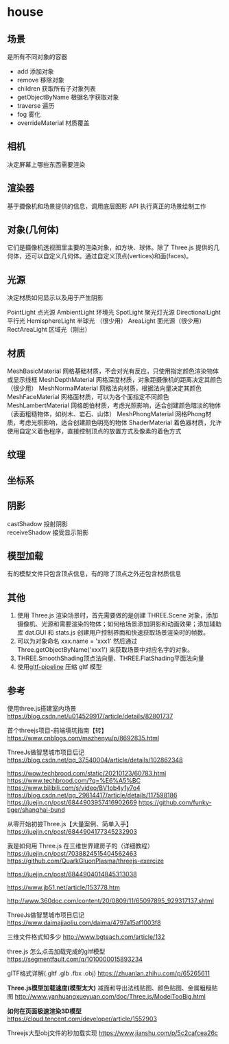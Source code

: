 # house

## 场景

是所有不同对象的容器

- add 添加对象
- remove 移除对象
- children 获取所有子对象列表
- getObjectByName 根据名字获取对象
- traverse 遍历
- fog 雾化
- overrideMaterial 材质覆盖

## 相机

决定屏幕上哪些东西需要渲染

## 渲染器

基于摄像机和场景提供的信息，调用底层图形 API 执行真正的场景绘制工作

## 对象(几何体)

它们是摄像机透视图里主要的渲染对象，如方块、球体。除了 Three.js 提供的几何体，还可以自定义几何体。通过自定义顶点(vertices)和面(faces)。

## 光源

决定材质如何显示以及用于产生阴影

PointLight 点光源
AmbientLight 环境光 
SpotLight 聚光灯光源 
DirectionalLight 平行光 
HemisphereLight 半球光 （很少用）
AreaLight 面光源（很少用）
RectAreaLight 区域光（刚出）

## 材质

MeshBasicMaterial 网格基础材质，不会对光有反应，只使用指定颜色渲染物体或显示线框
MeshDepthMaterial 网格深度材质，对象距摄像机的距离决定其颜色（很少用）
MeshNormalMaterial 网格法向材质，根据法向量决定其颜色
MeshFaceMaterial 网格面材质，可以为各个面指定不同颜色
MeshLambertMaterial 网格朗伯材质，考虑光照影响，适合创建颜色暗淡的物体（表面粗糙物体，如树木、岩石、山体）
MeshPhongMaterial 网格Phong材质，考虑光照影响，适合创建颜色明亮的物体
ShaderMaterial 着色器材质，允许使用自定义着色程序，直接控制顶点的放置方式及像素的着色方式

## 纹理

## 坐标系

## 阴影

castShadow 投射阴影  
receiveShadow 接受显示阴影

## 模型加载
有的模型文件只包含顶点信息，有的除了顶点之外还包含材质信息

## 其他

1. 使用 Three.js 渲染场景时，首先需要做的是创建 THREE.Scene 对象，添加摄像机、光源和需要渲染的物体；如何给场景添加阴影和动画效果；添加辅助库 dat.GUI 和 stats.js 创建用户控制界面和快速获取场景渲染时的帧数。
2. 可以为对象命名 xxx.name = 'xxx1' 然后通过 Three.getObjectByName('xxx1') 来获取场景中对应名字的对象。
3. THREE.SmoothShading顶点法向量、THREE.FlatShading平面法向量
4. 使用[gltf-pipeline](https://www.npmjs.com/package/gltf-pipeline) 压缩 gltf 模型

## 参考
使用three.js搭建室内场景
https://blog.csdn.net/u014529917/article/details/82801737

首个threejs项目-前端填坑指南【转】
https://www.cnblogs.com/mazhenyu/p/8692835.html

ThreeJs做智慧城市项目后记
https://blog.csdn.net/qq_37540004/article/details/102862348

https://wow.techbrood.com/static/20210123/60783.html
https://www.techbrood.com/?q=%E6%A5%BC
https://www.bilibili.com/s/video/BV1ob4y1y7o4
https://blog.csdn.net/qq_29814417/article/details/117598186
https://juejin.cn/post/6844903957416902669 https://github.com/funky-tiger/shanghai-bund

从零开始初尝Three.js【大量案例、简单入手】
https://juejin.cn/post/6844904177345232903

我是如何用 Three.js 在三维世界建房子的（详细教程）
https://juejin.cn/post/7038824515404562463
https://github.com/QuarkGluonPlasma/threejs-exercize

https://juejin.cn/post/6844904014845313038

https://www.jb51.net/article/153778.htm

http://www.360doc.com/content/20/0809/11/65097895_929317137.shtml

ThreeJs做智慧城市项目后记
https://www.daimajiaoliu.com/daima/4797a15af1003f8

三维文件格式知多少
http://www.bgteach.com/article/132

three.js 怎么点击加载完成的gltf模型
https://segmentfault.com/q/1010000015893234

glTF格式详解(.gltf .glb .fbx .obj)
https://zhuanlan.zhihu.com/p/65265611

**Three.js模型加载速度(模型太大)**
减面和导出法线贴图、颜色贴图、金属粗糙贴图
http://www.yanhuangxueyuan.com/doc/Three.js/ModelTooBig.html

**如何在页面极速渲染3D模型**
https://cloud.tencent.com/developer/article/1552903

Threejs大型obj文件的秒加载实现
https://www.jianshu.com/p/5c2cafcea26c

